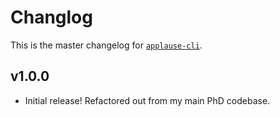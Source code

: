 # Changlog
This is the master changelog for [`applause-cli`](https://npmjs.org/packages/applause-cli).

## v1.0.0
 - Initial release! Refactored out from my main PhD codebase.

